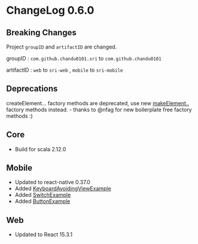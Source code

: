 # ChangeLog 0.6.0


## Breaking Changes

Project `groupID` and `artifactID` are changed.

groupID :  `com.github.chandu0101.sri`  to `com.github.chandu0101`

artifactID : `web` to `sri-web` , `mobile` to `sri-mobile`


## Deprecations

 createElement... factory methods are deprecated, use new [makeElement..](../docs/CreatingElements.md) factory methods instead. - thanks to @nfag for new boilerplate free factory methods :) 



## Core 

- Build for scala 2.12.0

## Mobile 

- Updated to react-native 0.37.0
- Added [KeyboardAvoidingViewExample](https://github.com/chandu0101/sri/blob/master/mobile-examples/src/main/scala/sri/mobile/examples/uiexplorer/components/KeyboardAvoidingViewExample.scala)
- Added [SwitchExample](https://github.com/chandu0101/sri/blob/master/mobile-examples/src/main/scala/sri/mobile/examples/uiexplorer/components/SwitchExample.scala)
- Added [ButtonExample](https://github.com/chandu0101/sri/blob/master/mobile-examples/src/main/scala/sri/mobile/examples/uiexplorer/components/ButtonExample.scala)



## Web

- Updated to React 15.3.1
   



